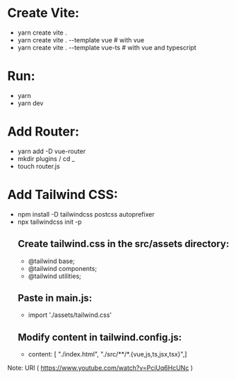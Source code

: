 # Create Vite:
* yarn create vite .
* yarn create vite . --template vue    # with vue
* yarn create vite . --template vue-ts    # with vue and typescript 

# Run:
* yarn
* yarn dev


# Add Router:
* yarn add -D vue-router
* mkdir plugins / cd _
* touch router.js

# Add Tailwind CSS:
* npm install -D tailwindcss postcss autoprefixer
* npx tailwindcss init -p
  ## Create tailwind.css in the src/assets directory:
    - @tailwind base;
    - @tailwind components;
    - @tailwind utilities;
  ## Paste in main.js:
    - import './assets/tailwind.css'
  ## Modify content in tailwind.config.js:
    - content: [ "./index.html", "./src/**/*.{vue,js,ts,jsx,tsx}",]



Note: URl ( https://www.youtube.com/watch?v=PciUq6HcUNc )
